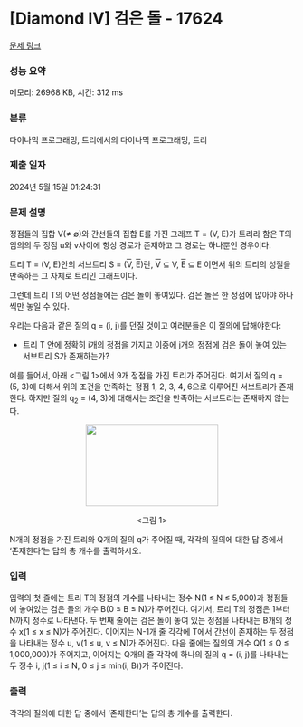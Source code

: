 # [Diamond IV] 검은 돌 - 17624 

[문제 링크](https://www.acmicpc.net/problem/17624) 

### 성능 요약

메모리: 26968 KB, 시간: 312 ms

### 분류

다이나믹 프로그래밍, 트리에서의 다이나믹 프로그래밍, 트리

### 제출 일자

2024년 5월 15일 01:24:31

### 문제 설명

<p>정점들의 집합 V(≠ ∅)와 간선들의 집합 E를 가진 그래프 T = (V, E)가 트리라 함은 T의 임의의 두 정점 u와 v사이에 항상 경로가 존재하고 그 경로는 하나뿐인 경우이다.</p>

<p>트리 T = (V, E)안의 서브트리 S = (<span style="text-decoration:overline;">V</span>, <span style="text-decoration:overline;">E</span>)란, <span style="text-decoration:overline;">V</span> ⊆ V, <span style="text-decoration:overline;">E</span> ⊆ E 이면서 위의 트리의 성질을 만족하는 그 자체로 트리인 그래프이다.</p>

<p>그런데 트리 T의 어떤 정점들에는 검은 돌이 놓여있다. 검은 돌은 한 정점에 많아야 하나씩만 놓일 수 있다.</p>

<p>우리는 다음과 같은 질의 q = (i, j)를 던질 것이고 여러분들은 이 질의에 답해야한다:</p>

<ul>
	<li>트리 T 안에 정확히 i개의 정점을 가지고 이중에 j개의 정점에 검은 돌이 놓여 있는 서브트리 S가 존재하는가?</li>
</ul>

<p>예를 들어서, 아래 <그림 1>에서 9개 정점을 가진 트리가 주어진다. 여기서 질의 q = (5, 3)에 대해서 위의 조건을 만족하는 정점 1, 2, 3, 4, 6으로 이루어진 서브트리가 존재한다. 하지만 질의 q<sub>2</sub> = (4, 3)에 대해서는 조건을 만족하는 서브트리는 존재하지 않는다.</p>

<p style="text-align: center;"><img alt="" src="https://upload.acmicpc.net/3f7be6eb-5029-4b54-99cb-49b5989f1438/-/preview/" style="width: 234px; height: 145px;"></p>

<p style="text-align: center;"><그림 1></p>

<p>N개의 정점을 가진 트리와 Q개의 질의 q가 주어질 때, 각각의 질의에 대한 답 중에서 ‘존재한다’는 답의 총 개수를 출력하시오.</p>

### 입력 

 <p>입력의 첫 줄에는 트리 T의 정점의 개수를 나타내는 정수 N(1 ≤ N ≤ 5,000)과 정점들에 놓여있는 검은 돌의 개수 B(0 ≤ B ≤ N)가 주어진다. 여기서, 트리 T의 정점은 1부터 N까지 정수로 나타낸다. 두 번째 줄에는 검은 돌이 놓여 있는 정점을 나타내는 B개의 정수 x(1 ≤ x ≤ N)가 주어진다. 이어지는 N-1개 줄 각각에 T에서 간선이 존재하는 두 정점을 나타내는 정수 u, v(1 ≤ u, v ≤ N)가 주어진다. 다음 줄에는 질의의 개수 Q(1 ≤ Q ≤ 1,000,000)가 주어지고, 이어지는 Q개의 줄 각각에 하나의 질의 q = (i, j)를 나타내는 두 정수 i, j(1 ≤ i ≤ N, 0 ≤ j ≤ min(i, B))가 주어진다.</p>

### 출력 

 <p>각각의 질의에 대한 답 중에서 ‘존재한다’는 답의 총 개수를 출력한다.</p>

